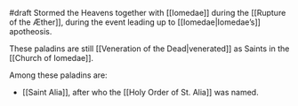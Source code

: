 #draft
Stormed the Heavens together with [[Iomedae]] during the [[Rupture of the Æther]], during the event leading up to [[Iomedae|Iomedae’s]] apotheosis. 

These paladins are still [[Veneration of the Dead|venerated]] as Saints in the [[Church of Iomedae]].

Among these paladins are:
- [[Saint Alia]], after who the [[Holy Order of St. Alia]] was named. 
